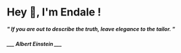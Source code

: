 <h1 title="head"> Hey 👋, I'm Endale !</h1>

**<h5><i>" If you are out to describe the truth, leave elegance to the tailor. "</i></h5>**

*<b>___ Albert Einstein ___</b>*
